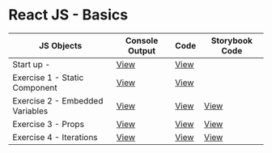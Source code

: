 # React JS - Basics


| **JS Objects**                                            | **Console Output**                       | **Code**                                   |**Storybook Code**                               |
| --------------------------------------------------------- | -----------------------------------------| ------------------------------------------ | ------------------------------------------ | 
| Start up -                                                |  [View](https://i.imgur.com/pHWEVWc.png) | [View](https://i.imgur.com/Bnc4iHQ.png)    |                                            | 
| Exercise 1 - Static Component                             |  [View](https://i.imgur.com/Jd6bkFT.png) | [View](https://i.imgur.com/NDDnNHG.png)    |                                            |    
| Exercise 2 - Embedded Variables                           |  [View](https://i.imgur.com/DqEVZT7.png) | [View](https://i.imgur.com/Q2P8vFQ.png)     | [View](https://i.imgur.com/8EdOSHc.png)    |
| Exercise 3 - Props                                        |  [View](https://i.imgur.com/vwzbaaC.png) | [View](https://i.imgur.com/UVpQJj7.png)    | [View](https://i.imgur.com/yGAw9By.png)    |
| Exercise 4 - Iterations                                   |  [View](https://i.imgur.com/NELo6F8.png) | [View](https://i.imgur.com/RlC23Df.png)    | [View](https://i.imgur.com/MA0VZvD.png)    |





